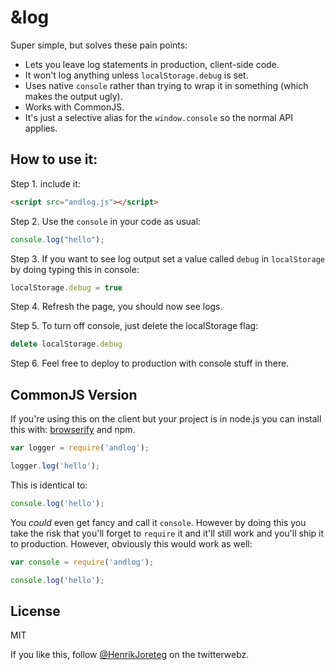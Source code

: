 # &log

Super simple, but solves these pain points:

- Lets you leave log statements in production, client-side code.
- It won't log anything unless `localStorage.debug` is set.
- Uses native `console` rather than trying to wrap it in something (which makes the output ugly).
- Works with CommonJS.
- It's just a selective alias for the `window.console` so the normal API applies.

## How to use it:


Step 1. include it:

```html
<script src="andlog.js"></script>
```

Step 2. Use the `console` in your code as usual:

```javascript
console.log("hello");
```

Step 3. If you want to see log output set a value called `debug` in `localStorage` by doing typing this in console:

```javascript
localStorage.debug = true
```

Step 4. Refresh the page, you should now see logs.

Step 5. To turn off console, just delete the localStorage flag:

```javascript
delete localStorage.debug
```

Step 6. Feel free to deploy to production with console stuff in there.


## CommonJS Version

If you're using this on the client but your project is in node.js you can install this with: [browserify](https://github.com/substack/node-browserify/) and npm. 

```javascript
var logger = require('andlog');

logger.log('hello');
```

This is identical to:

```javascript
console.log('hello');
```

You *could* even get fancy and call it `console`. However by doing this you take the risk that you'll forget to `require` it and it'll still work and you'll ship it to production. However, obviously this would work as well:

```javascript
var console = require('andlog');

console.log('hello');
```

## License

MIT

If you like this, follow [@HenrikJoreteg](http://twitter.com/henrikjoreteg) on the twitterwebz.
